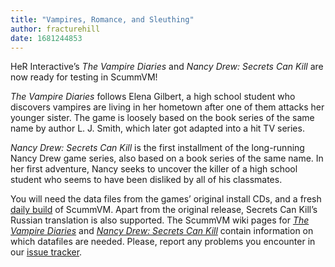 ```yaml
---
title: "Vampires, Romance, and Sleuthing"
author: fracturehill
date: 1681244853
---
```


HeR Interactive’s _The Vampire Diaries_ and _Nancy Drew: Secrets Can Kill_ are now ready for testing in ScummVM!

_The Vampire Diaries_ follows Elena Gilbert, a high school student who discovers vampires are living in her hometown after one of them attacks her younger sister. The game is loosely based on the book series of the same name by author L. J. Smith, which later got adapted into a hit TV series.

_Nancy Drew: Secrets Can Kill_ is the first installment of the long-running Nancy Drew game series, also based on a book series of the same name. In her first adventure, Nancy seeks to uncover the killer of a high school student who seems to have been disliked by all of his classmates.

You will need the data files from the games’ original install CDs, and a fresh [daily build](https://www.scummvm.org/downloads/#daily) of ScummVM. Apart from the original release, Secrets Can Kill’s Russian translation is also supported. The ScummVM wiki pages for [_The Vampire Diaries_](https://wiki.scummvm.org/index.php?title=The_Vampire_Diaries) and [_Nancy Drew: Secrets Can Kill_](https://wiki.scummvm.org/index.php?title=Nancy_Drew:_Secrets_Can_Kill) contain information on which datafiles are needed. Please, report any problems you encounter in our [issue tracker](https://bugs.scummvm.org/).
